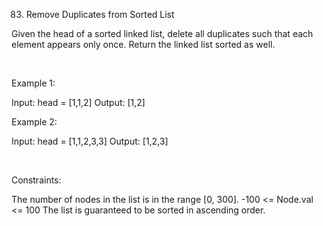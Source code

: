 83. Remove Duplicates from Sorted List

Given the head of a sorted linked list, delete all duplicates such that each element appears only once. Return the linked list sorted as well.

 

Example 1:

Input: head = [1,1,2]
Output: [1,2]


Example 2:

Input: head = [1,1,2,3,3]
Output: [1,2,3]


 

Constraints:

The number of nodes in the list is in the range [0, 300].
-100 <= Node.val <= 100
The list is guaranteed to be sorted in ascending order.
